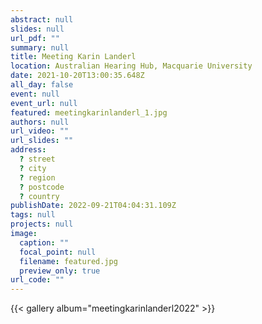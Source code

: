 ```yaml
---
abstract: null
slides: null
url_pdf: ""
summary: null
title: Meeting Karin Landerl
location: Australian Hearing Hub, Macquarie University
date: 2021-10-20T13:00:35.648Z
all_day: false
event: null
event_url: null
featured: meetingkarinlanderl_1.jpg
authors: null
url_video: ""
url_slides: ""
address:
  ? street
  ? city
  ? region
  ? postcode
  ? country
publishDate: 2022-09-21T04:04:31.109Z
tags: null
projects: null
image:
  caption: ""
  focal_point: null
  filename: featured.jpg
  preview_only: true
url_code: ""
---
```


{{< gallery album="meetingkarinlanderl2022" >}}
